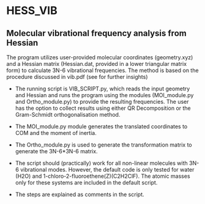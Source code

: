 # HESS_VIB
Molecular vibrational frequency analysis from Hessian
----
The program utilizes user-provided molecular coordinates (geometry.xyz) and a Hessian matrix (Hessian.dat, provided in a lower triangular matrix form) to calculate 3N-6 vibrational frequencies. The method is based on the procedure discussed in vib.pdf (see for further insights)

* The running script is VIB_SCRIPT.py, which reads the input geometry and Hessian and runs the program using the modules (MOI_module.py and Ortho_module.py) to provide the resulting frequencies. The user has the option to collect results using either QR Decomposition or the Gram-Schmidt orthogonalisation method.
  
* The MOI_module.py module generates the translated coordinates to COM and the moment of inertia.
  
* The Ortho_module.py is used to generate the transformation matrix to generate the 3N-6*3N-6 matrix.
  
* The script should (practically) work for all non-linear molecules with 3N-6 vibrational modes. However, the default code is only tested for water (H2O) and 1-chloro-2-fluoroethene(Z)(C2H2ClF). The atomic masses only for these systems are included in the default script.

* The steps are explained as comments in the script.
